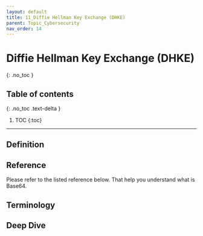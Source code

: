 ```yaml
---
layout: default
title: 11_Diffie Hellman Key Exchange (DHKE)
parent: Topic_Cybersecurity
nav_order: 14
---
```


# Diffie Hellman Key Exchange (DHKE)
{: .no_toc }

## Table of contents
{: .no_toc .text-delta }

1. TOC
{:toc}

---

## Definition


## Reference
Please refer to the listed reference below. That help you understand what is Base64.

## Terminology

## Deep Dive

[Diffie Hellman Key Exchange Overview]:https://www.comparitech.com/blog/information-security/diffie-hellman-key-exchange/
[Diffie Hellman Key Exchange Explanation by MS]:https://citeseerx.ist.psu.edu/document?repid=rep1&type=pdf&doi=19c9149db0b3c82644e70d3b2d5b3c3b91ae087d